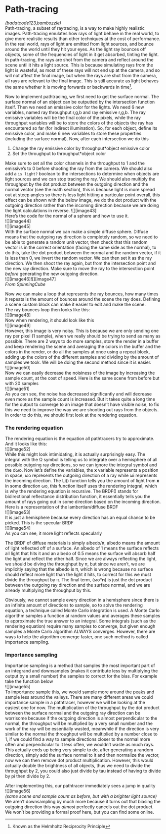 # Path-tracing
*(badatcode123,bambozzle)*  
Path-tracing, a subset of raytracing, is a way to make highly realistic images. Path-tracing emulates how rays of light behave in the real world, to give more realistic results than other techniques at the cost of performance. In the real world, rays of light are emitted from light sources, and bounce around the world until they hit your eyes. As the light ray bounces off objects, some of the frequencies of light in it get absorbed, tinting the light. In path-tracing, the rays are shot from the camera and reflect around the scene until it hits a light source. This is because simulating rays from the light is wasteful, as most of these rays will not end up at the camera, and so will not affect the final image, but when the rays are shot from the camera, all rays are relevant to the final image. This is still accurate as light behaves the same whether it is moving forwards or backwards in time[^6]. 

  Now to implement pathtracing, we first need to get the surface normal. The surface normal of an object can be outputted by the intersection function itself. Then we need an emissive color for the lights. We need 6 new variables, named ray throughput r,g,b and ray emissive r,g,b. The ray emissive variables will be the final color of the pixels, while the ray throughput variables will be to store the colors of the objects the ray has encountered so far (for indirect illumination). So, for each object, define its emissive color, and make 6 new variables to store these properties (including the surface normal). Now, after each intersection we do this

1. Change the ray emissive color by throughput\*object emissive color  
1. Set the throughput to throughput\*object color

Make sure to set all the color channels in the throughput to 1 and the emissive’s to 0 before shooting the ray from the camera. We should also add a `is light?` boolean to the intersections to determine when objects are light sources and we can stop tracing the ray. We should also multiply the throughput by the dot product between the outgoing direction and the normal vector (see the math section), this is because light is more spread out at steep angles so there is less light hitting a particular point overall, this effect can be shown with the below image, we do the dot product with the outgoing direction rather than the incoming direction because we are doing the light calculations in reverse.                                    ![][image43]  
Here’s the code for the normal of a sphere and how to use it.  
![][image44]  
![][image45]  
With the surface normal we can make a simple diffuse sphere.  Diffuse means that the outgoing ray direction is completely random, so we need to be able to generate a random unit vector, then check that this random vector is in the correct orientation (facing the same side as the normal), to do this, take the dot product between the normal and the random vector, if it is less than 0, we invert the random vector. We can then set it as the ray direction. We then shoot the ray again, but from the intersection point and the new ray direction. Make sure to move the ray to the intersection point *before* generating the new outgoing direction.  
![][image46]![][image47]  
*From SpinningCube*

Now we can make a loop that represents the ray bounces, how many times it repeats is the amount of bounces around the scene the ray does. Defining a scene custom block can make it easier to edit and make the scene.  
The ray bounces loop then looks like this:  
![][image48]  
Now when rendering, it should look like this  
![][image49]  
However, this image is very noisy. This is because we are only sending one ray per pixel (1 sample), when we really should be trying to send as many as possible. There are 2 ways to do more samples, store the render in a buffer and keep rendering the scene and averaging the colors in the buffer and the colors in the render, or do all the samples at once using a repeat block, adding up the colors of the different samples and dividing by the amount of samples we took. We will be doing the second method since it is easier.  
![][image50]  
Now we can easily decrease the noisiness of the image by increasing the sample count, at the cost of speed. Here is the same scene from before but with 20 samples  
![][image51]  
As you can see, the noise has decreased significantly and will decrease even more as the sample count is increased. But it takes quite a long time for the output to converge to an image that doesn’t have visible noise, to fix this we need to improve the way we are shooting out rays from the objects. In order to do this, we should first look at the rendering equation.

### The rendering equation

The rendering equation is the equation all pathtracers try to approximate. And it looks like this:  
![][image52]  
While this might look intimidating, it is actually surprisingly easy. The integral with the Ω symbol is telling us to integrate over a hemisphere of all possible outgoing ray directions, so we can ignore the integral symbol and the dωo. Now let’s define the variables, the **x** variable represents a position in space, ωo represents the outgoing direction of a ray while ωi represents the incoming direction. The Li() function tells you the amount of light from **x** in some direction ωo, this function itself uses the rendering integral, which is why the rendering equation is recursive. The BRDF() stands for bidirectional reflectance distribution function, it essentially tells you the amount of rays going out in some direction based on the incoming direction. Here is a representation of the lambertian/diffuse BRDF  
![][image53]  
It is just a hemisphere because every direction has an equal chance to be picked. This is the specular BRDF  
![][image54]  
As you can see, it more light reflects specularly

The BRDF of diffuse materials is simply albedo/π, albedo means the amount of light reflected off of a surface. An albedo of 1 means the surface reflects all light that hits it and an albedo of 0.5 means the surface will absorb half the light and reflect the other half. Since we are always reflecting the light, we should be diving the throughput by π, but since we aren’t, we are implicitly saying that the albedo is π, which is wrong because no surface should reflect more light than the light it hits, to correct for this we must divide the throughput by π. The final term, (ωo\***n**) is just the dot product between the outgoing ray direction and the surface normal, and we are already multiplying the throughput by this. 

  Obviously, we cannot sample every direction in a hemisphere since there is an infinite amount of directions to sample, so to solve the rendering equation, a technique called Monte Carlo integration is used. A Monte Carlo algorithm samples a function at random values and averages these samples to approximate the true answer to an integral. Some integrals (such as the rendering equation) require many samples to converge, but given enough samples a Monte Carlo algorithm ALWAYS converges. However, there are ways to help the algorithm converge faster, one such method is called importance sampling.

### Importance sampling

Importance sampling is a method that samples the most important part of an integrand and downsamples (makes it contribute less by multiplying the output by a small number) the samples to correct for the bias. For example take the function below  
![][image55]  
To importance sample this, we would sample more around the peaks and sample less around the valleys. There are many different areas we could importance sample in a pathtracer, however we will be looking at the easiest one for now. The multiplication of the throughput by the dot product between the surface normal and the outgoing ray direction can be worrisome because if the outgoing direction is almost perpendicular to the normal, the throughput will be multiplied by a very small number and the work of the ray will be essentially wasted, meanwhile if the direction is very similar to the normal the throughput will be multiplied by a number close to 1, if we could find a way to sample directions closer to the normal more often and perpendicular to it less often, we wouldn’t waste as much rays. This actually ends up being very simple to do, after generating a random direction, simply add the surface normal to it and then normalize the vector, now we can then remove dot product multiplication. However, this would actually double the brightness of all objects, thus we need to divide the throughput by 2, you could also just divide by tau instead of having to divide by pi then divide by 2\.

  After implementing this, our pathtracer immediately sees a jump in quality  
![][image56]  
*(same scene and sample count as before, but with a brighter light source)*  
We aren’t downsampling by much more because it turns out that biasing the outgoing direction this way *almost* perfectly cancels out the dot product. We won’t be providing a formal proof here, but you can find some online.

[^6]:  Known as the Helmholtz Reciprocity Principle 